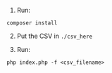 1. Run:

```
composer install
```

2. Put the CSV in `./csv_here`

3. Run:

```
php index.php -f <csv_filename>
```
